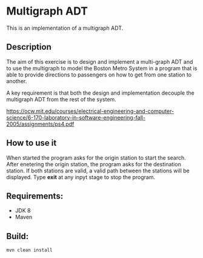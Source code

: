 # Multigraph ADT
This is an implementation of a multigraph ADT.

## Description
The aim of this exercise is to design and implement a multi-graph ADT and to use the multigraph to model the Boston Metro System in a program that is able to provide directions to passengers on how to get from one station to another.

A key requirement is that both the design and implementation decouple the multigraph ADT from the rest of the system.

https://ocw.mit.edu/courses/electrical-engineering-and-computer-science/6-170-laboratory-in-software-engineering-fall-2005/assignments/ps4.pdf

## How to use it
When started the program asks for the origin station to start the search. After enetering the origin station, the program asks for the destination station. If both stations are valid, a valid path between the stations will be displayed. Type <b>exit</b> at any inpyt stage to stop the program.

## Requirements:
- JDK 8
- Maven

## Build:
````
mvn clean install
````
